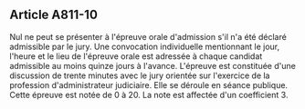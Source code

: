 Article A811-10
----
Nul ne peut se présenter à l'épreuve orale d'admission s'il n'a été déclaré
admissible par le jury. Une convocation individuelle mentionnant le jour,
l'heure et le lieu de l'épreuve orale est adressée à chaque candidat admissible
au moins quinze jours à l'avance. L'épreuve est constituée d'une discussion de
trente minutes avec le jury orientée sur l'exercice de la profession
d'administrateur judiciaire. Elle se déroule en séance publique. Cette épreuve
est notée de 0 à 20. La note est affectée d'un coefficient 3.
